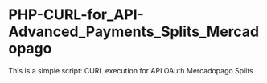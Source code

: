 # PHP-CURL-for_API-Advanced_Payments_Splits_Mercadopago
This is a simple script: CURL execution for API OAuth Mercadopago Splits
